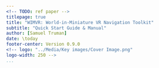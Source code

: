 ```yaml
---
<!-- TODO: ref paper -->
titlepage: true
title: "WIMVR: World-in-Miniature VR Navigation Toolkit"
subtitle: "Quick Start Guide & Manual"
author: [Samuel Truman]
date: \today
footer-center: Version 0.9.0
<!-- logo: "../Media/Key images/Cover Image.png"
logo-width: 250 -->
...
```

